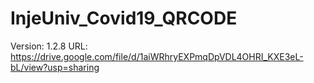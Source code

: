 # InjeUniv_Covid19_QRCODE
Version: 1.2.8
URL: https://drive.google.com/file/d/1aiWRhryEXPmqDpVDL4OHRI_KXE3eL-bL/view?usp=sharing
